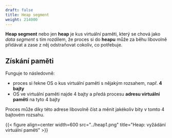```yaml
---
draft: false
title: Heap segment
weight: 214000
---
```


**Heap segment** nebo jen **heap** je kus virtuální paměti, který se chová jako *data segment* s tím rozdílem, že proces si do **heapu** může za běhu libovolně přidávat a zase z něj odstraňovat cokoliv, co potřebuje.

## Získání paměti

Funguje to následovně:

- proces si řekne OS o kus virtuální paměti s nějakým rozsahem, např. **4 bajty**
- OS ve virtuální paměti najde 4 bajty a předá procesu **adresu virtuální paměti** na tyto 4 bajty

Proces může díky této adrese libovolně číst a měnit jakékoliv bity v tomto 4 bajtovém rozsahu.

{{< figure align=center width=600 src="../heap1.png" title="Heap: vyžádání virtuální paměti" >}}
